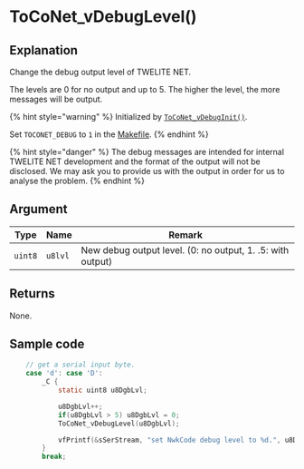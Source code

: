 # ToCoNet_vDebugLevel()

## Explanation

Change the debug output level of TWELITE NET.

The levels are 0 for no output and up to 5. The higher the level, the more messages will be output.

{% hint style="warning" %}
Initialized by [`ToCoNet_vDebugInit()`](toconet_vdebuginit.md).

Set `TOCONET_DEBUG` to `1` in the [Makefile](../../twelite-sdk-howto/birudonitsuite/makefile-nitsuite.md).
{% endhint %}

{% hint style="danger" %}
The debug messages are intended for internal TWELITE NET development and the format of the output will not be disclosed. We may ask you to provide us with the output in order for us to analyse the problem.
{% endhint %}

## Argument

| Type    | Name    | Remark                                                     |
| ------- | ------- | ---------------------------------------------------------- |
| `uint8` | `u8lvl` | New debug output level. (0: no output, 1. .5: with output) |

## Returns

None.

## Sample code

```c
    // get a serial input byte.
	case 'd': case 'D':
		_C {
			static uint8 u8DgbLvl;

			u8DgbLvl++;
			if(u8DgbLvl > 5) u8DgbLvl = 0;
			ToCoNet_vDebugLevel(u8DgbLvl);

			vfPrintf(&sSerStream, "set NwkCode debug level to %d.", u8DgbLvl);
		}
		break;
```

